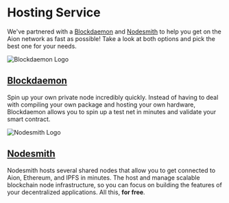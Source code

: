 # Hosting Service

We've partnered with a [Blockdaemon](http://blockdaemon.com/) and [Nodesmith](https://nodesmith.io/) to help you get on the Aion network as fast as possible! Take a look at both options and pick the best one for your needs.

![Blockdaemon Logo](images/blockdaemon-logo.png)

## [Blockdaemon](http://blockdaemon.com/)

Spin up your own private node incredibly quickly. Instead of having to deal with compiling your own package and hosting your own hardware, Blockdaemon allows you to spin up a test net in minutes and validate your smart contract.

![Nodesmith Logo](images/nodesmith-logo.png)

## [Nodesmith](https://nodesmith.io)

Nodesmith hosts several shared nodes that allow you to get connected to Aion, Ethereum, and IPFS in minutes. The host and manage scalable blockchain node infrastructure, so you can focus on building the features of your decentralized applications. All this, **for free**.